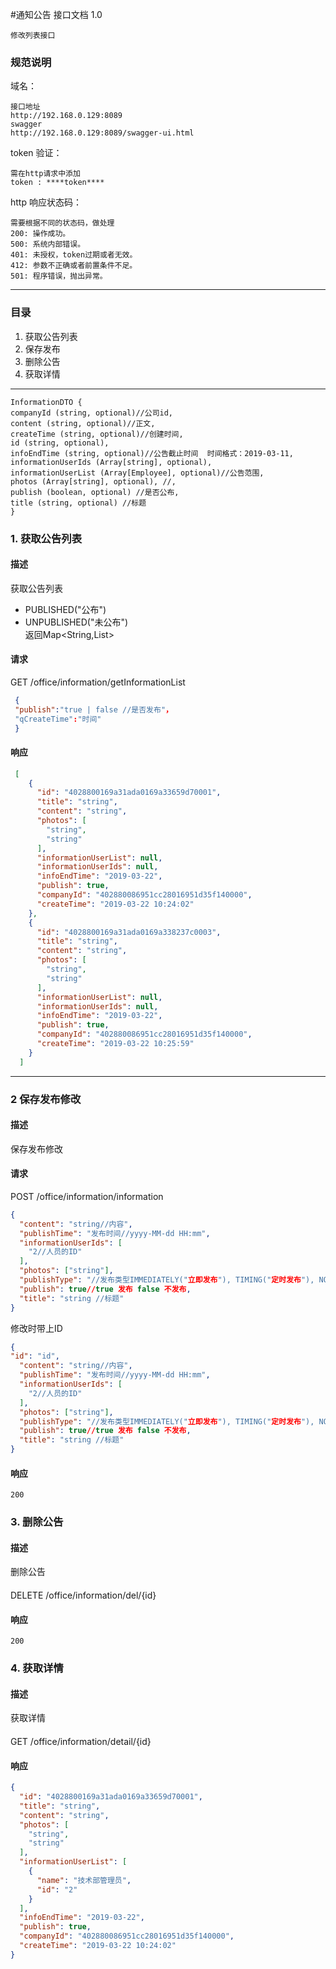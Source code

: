 #通知公告 接口文档 1.0
```
修改列表接口
```
### 规范说明
域名：
```
接口地址
http://192.168.0.129:8089
swagger
http://192.168.0.129:8089/swagger-ui.html
```
token 验证：
```
需在http请求中添加
token : ****token****
```
http 响应状态码：
```
需要根据不同的状态码，做处理
200: 操作成功。  
500: 系统内部错误。  
401: 未授权，token过期或者无效。 
412: 参数不正确或者前置条件不足。  
501: 程序错误，抛出异常。
```
***
### 目录
1. 获取公告列表
2. 保存发布
3. 删除公告
4. 获取详情
 
***

```
InformationDTO {
companyId (string, optional)//公司id,
content (string, optional)//正文,
createTime (string, optional)//创建时间,
id (string, optional),
infoEndTime (string, optional)//公告截止时间  时间格式：2019-03-11,
informationUserIds (Array[string], optional),
informationUserList (Array[Employee], optional)//公告范围,
photos (Array[string], optional), //,
publish (boolean, optional) //是否公布,
title (string, optional) //标题
}
```


### 1. 获取公告列表
#### 描述
获取公告列表
* PUBLISHED("公布")
* UNPUBLISHED("未公布")                                                                                        
返回Map<String,List<InformationDTO>> 
#### 请求
GET /office/information/getInformationList
```json
 {
 "publish":"true | false //是否发布"，
 "qCreateTime":"时间"
 }
 ```
#### 响应
```json
 [
    {
      "id": "4028800169a31ada0169a33659d70001",
      "title": "string",
      "content": "string",
      "photos": [
        "string",
        "string"
      ],
      "informationUserList": null,
      "informationUserIds": null,
      "infoEndTime": "2019-03-22",
      "publish": true,
      "companyId": "402880086951cc28016951d35f140000",
      "createTime": "2019-03-22 10:24:02"
    },
    {
      "id": "4028800169a31ada0169a338237c0003",
      "title": "string",
      "content": "string",
      "photos": [
        "string",
        "string"
      ],
      "informationUserList": null,
      "informationUserIds": null,
      "infoEndTime": "2019-03-22",
      "publish": true,
      "companyId": "402880086951cc28016951d35f140000",
      "createTime": "2019-03-22 10:25:59"
    }
  ]
```
<hr />

### 2 保存发布修改
#### 描述
保存发布修改   

#### 请求
POST /office/information/information
```json
{
  "content": "string//内容",
  "publishTime": "发布时间//yyyy-MM-dd HH:mm",
  "informationUserIds": [ 
    "2//人员的ID"
  ],
  "photos": ["string"],
  "publishType": "//发布类型IMMEDIATELY("立即发布"), TIMING("定时发布"), NOTYET("暂不发布")",
  "publish": true//true 发布 false 不发布,
  "title": "string //标题"
}
```
修改时带上ID
```json
{
"id": "id",
  "content": "string//内容",
  "publishTime": "发布时间//yyyy-MM-dd HH:mm",
  "informationUserIds": [ 
    "2//人员的ID"
  ],
  "photos": ["string"],
  "publishType": "//发布类型IMMEDIATELY("立即发布"), TIMING("定时发布"), NOTYET("暂不发布")",
  "publish": true//true 发布 false 不发布,
  "title": "string //标题"
}
```

#### 响应
````
200
````

### 3. 删除公告
#### 描述
删除公告
####
DELETE /office/information/del/{id}

#### 响应
````
200
````
### 4. 获取详情
#### 描述
获取详情
####
GET /office/information/detail/{id}

#### 响应
```json
{
  "id": "4028800169a31ada0169a33659d70001",
  "title": "string",
  "content": "string",
  "photos": [
    "string",
    "string"
  ],
  "informationUserList": [
    {
      "name": "技术部管理员",
      "id": "2"      
    }
  ],
  "infoEndTime": "2019-03-22",
  "publish": true,
  "companyId": "402880086951cc28016951d35f140000",
  "createTime": "2019-03-22 10:24:02"
}
```





